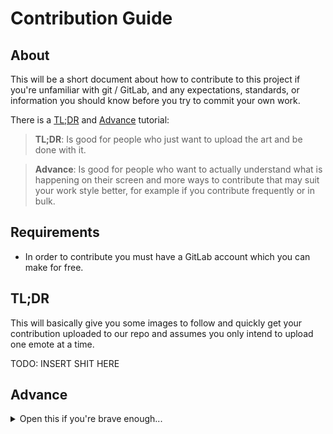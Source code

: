 # Contribution Guide
## About
This will be a short document about how to contribute to this project if you're unfamiliar with git / GitLab, and any expectations, standards, or information you should know before you try to commit your own work.

There is a [TL;DR](#tldr) and [Advance](#advance) tutorial:  
> **TL;DR**: Is good for people who just want to upload the art and be done with it.  

> **Advance**: Is good for people who want to actually understand what is happening on their screen and more ways to contribute that may suit your work style better, for example if you contribute frequently or in bulk.

## Requirements
* In order to contribute you must have a GitLab account which you can make for free.

## TL;DR
This will basically give you some images to follow and quickly get your contribution uploaded to our repo and assumes you only intend to upload one emote at a time.

TODO: INSERT SHIT HERE

## Advance

<details>
    <summary>Open this if you're brave enough...</summary>

### Key
Some of the terms used in this guide may not be friendly or obvious to people that aren't developers or don't use git often so here is a short key.
| Word | Definition | Synonyms |
|------|------------|----------|
| git  | Git is a version control system optimised for managing changes in files. | |
| clone | Downloading a copy of a project to either your own namespace or filesystem. | |
| fork | Cloning a project to your own namespace in order to make changes. | |
| branch | A single version of the repository. | version |
| master | The main version of the project, this is usually the most stable and up-to-date branch, others are _usually_ intended for development such as fixing an issue or adding a feature. | |
| merge | Pulling changes made from one branch into another branch. | |
| pull request | Requesting changes from your fork to be merged to a branch you don't have permission to merge to directly. | merge request |


### Pull Requests
There are multiple way to do a pull request with GitLab, this will just cover some of the methods you can take.

### **`+`** Button
This approach is by far the simplest, but it's drawback is you can only upload one file/directory at a time with and it's inconvient to get it placed in the correct directory.

The **`+`** button will automatically fork the project to your own namespace which you can then push and pull changes as much as you want from your version of the repostiory until you're ready to do the pull request.

Once your file is comitted you'll be able taken to the pull request page where you can give a name, and description for your change and click `Submit merge request` when you're ready. 

You're merge request will be visible [here](https://gitlab.com/Elypia/elypia-emotes/), it will either be merged by a repository maintainer or discussion may take place below if it's either not desired or changes are requested prior to merge.

### CLI (Command Line Interface)
This is by far the best way to contribute if you want to use git normaly and want optimal control while you commit, there are also tools out there to help you work with git better but we'll only use the command line.

You can install [git](https://git-scm.com/) and actually use it locally on your machine, for most of the installation you can just use the default settings, this guide will not cover what the settings mean as they aren't relevent to this repository but you're welcome to look information up online via [Google](https://www.google.com/) or [StackOverflow](https://stackoverflow.com/).

You'll know you have git installed correctly when you are able to do the command `git --version` in CMD/PowerShell/Terminal and get a non-error response such as:
```sh
$ git --version 
git version 2.17.1
```

#### Forking the Project
The first step is to fork the project, this can be done via the GitLab website by just clicking the `Fork` button on the project home.

#### Cloning your Fork Locally
Once you have made your fork you need to a command on your computer in order to `clone` the new repository to your computer, go to your fork of the project and look at for a clone button, and clone it, it's simpler to use HTTPS but if you know what you're doing feel free to use SSH.

```sh
git clone https://gitlab.com/{YOUR_NAME_SPACE}/elypia-emotes.git
```

This will download the repository to the location you specified in a `elypia-emotes` directory which you can now freely modify to your hearts content.

#### Commiting Changes
Once you have made the changes you wish to make, for example a change to an existing emote, or adding your own new emote, you need to add, commit and push the changes.

The easiest way to do this is to open a CMD/PowerShell/Terminal to your project directory and do the following commands.

```sh
git add .
git commit -m "Added angryPanda emote!"
git push origin/master
```

1. What this does is tell git you want to add all changed files to be stages for commit.  
2. Commit the changes to your local repository on your computer with the message you set.
3. Push the changes to your repository on GitLab so they are available online.

#### Pull Request
Now that you're changes are online and with GitLab, you'll able to make a pull request to the original branch under the Elypia namespace.

If you go to the elypia-emote repository under your namespace, you should see a message that you can do a pull request to the source branch (this refers to the original [Elypia/elypia-emote](https://gitlab.com/Elypia/elypia-emotes/) branch you cloned from.)  
If you don't see a message like that, you can go to the `Merge Requests` tab and click `Create merge request` manually.

Make sure the merge request says:  
`From {YOUR_NAMESPACE}/elypia-emotes:{YOUR_BRANCH} into Elypia/elypia-emotes:master`

If it matches the above then you're trying to merge to the right place, if not scroll down a little and set the `Target branch` `Elypia/elypia-emotes` and `master`.

This is also a good place to get your pull request a title and description so we have more information on what you changed and why!

After this just click `Submit merge request`, and you'll see it [here](https://gitlab.com/Elypia/elypia-emotes/) for the repository maintainers to review.
</details>
